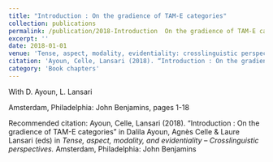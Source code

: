 ```yaml
---
title: "Introduction : On the gradience of TAM-E categories"
collection: publications
permalink: /publication/2018-Introduction  On the gradience of TAM-E categories
excerpt: ''
date: 2018-01-01
venue: 'Tense, aspect, modality, evidentiality: crosslinguistic perspectives'
citation: 'Ayoun, Celle, Lansari (2018). “Introduction : On the gradience of TAM-E categories” in Dalila Ayoun, Agnès Celle &amp; Laure Lansari (eds) in <i>Tense, aspect, modality, and evidentiality – Crosslinguistic perspectives.</i> Amsterdam, Philadelphia: John Benjamins'
category: 'Book chapters'
---
```

With D. Ayoun, L. Lansari 

 Amsterdam, Philadelphia: John Benjamins, pages 1-18

Recommended citation: Ayoun, Celle, Lansari (2018). “Introduction : On the gradience of TAM-E categories” in Dalila Ayoun, Agnès Celle & Laure Lansari (eds) in <i>Tense, aspect, modality, and evidentiality – Crosslinguistic perspectives.</i> Amsterdam, Philadelphia: John Benjamins
